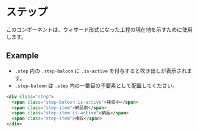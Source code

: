# ステップ

このコンポーネントは、ウィザード形式になった工程の現在地を示すために使用します。

## Example

- `.step` 内の `.step-baloon` に `.is-active` を付与すると吹き出しが表示されます。
- `.step-baloon` は `.step` 内の一番目の子要素として配置してください。

```html sandbox h=120 bp=768
<div class="step">
  <span class="step-baloon is-active">検収中</span>
  <span class="step-item">納品前</span>
  <span class="step-item is-active">納品</span>
  <span class="step-item">検収</span>
</div>
```
